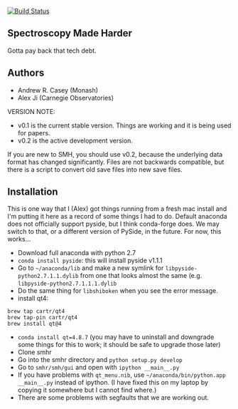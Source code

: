 [![Build Status](https://travis-ci.org/andycasey/smhr.svg?branch=master)](https://travis-ci.org/andycasey/smhr)

Spectroscopy Made Harder
------------------------
Gotta pay back that tech debt.


Authors
-------
 - Andrew R. Casey (Monash)
 - Alex Ji (Carnegie Observatories)

VERSION NOTE:
- v0.1 is the current stable version. Things are working and it is being used for papers.
- v0.2 is the active development version.

If you are new to SMH, you should use v0.2, because the underlying data format has changed significantly.
Files are not backwards compatible, but there is a script to convert old save files into new save files.

Installation
------------
This is one way that I (Alex) got things running from a fresh mac install and I'm putting it here as a record of some things I had to do.
Default anaconda does not officially support pyside, but I think conda-forge does. We may switch to that, or a different version of PySide, in the future. For now, this works...

- Download full anaconda with python 2.7
- `conda install pyside`: this will install pyside v1.1.1
- Go to `~/anaconda/lib` and make a new symlink for `libpyside-python2.7.1.1.dylib` from one that looks almost the same (e.g. `libpyside-python2.7.1.1.1.dylib`
- Do the same thing for `libshiboken` when you see the error message.
- install qt4:
```
brew tap cartr/qt4
brew tap-pin cartr/qt4
brew install qt@4
```
- `conda install qt=4.8.7` (you may have to uninstall and downgrade some things for this to work; it should be safe to upgrade those later)
- Clone smhr
- Go into the smhr directory and `python setup.py develop`
- Go to `smhr/smh/gui` and open with `ipython __main__.py`
- If you have problems with `qt_menu.nib`, use `~/anaconda/bin/python.app __main__.py` instead of ipython. (I have fixed this on my laptop by copying it somewhere but I cannot find where.)
- There are some problems with segfaults that we are working out.
